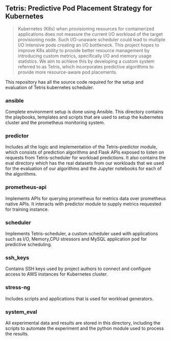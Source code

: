 ## Tetris: Predictive Pod Placement Strategy for Kubernetes

> Kubernetes (K8s) when provisioning resources for containerized applications does not measure the current I/O workload of the target provisioning node. Such I/O-unaware scheduler could lead to multiple I/O intensive pods creating an I/O bottleneck. This project hopes to improve K8s ability to provide better resource management by introducing custom metrics, specifically I/O and memory usage statistics. We aim to achieve this by developing a custom system referred to as Tetris, which incorporates predictive algorithms to provide more resource-aware pod placements.

This repository has all the source code required for the setup and evaluation of Tetris kubernetes scheduler.

### ansible
Complete environment setup is done using Ansible. This directory contains the playbooks, templates and scripts that are used to setup the kubernetes cluster and the prometheus monitoring system.

### predictor
Includes all the logic and implementation of the Tetris-predictor module, which consists of prediction algorithms and Flask APIs exposed to listen on requests from Tetris-scheduler for workload predictions. 
It also contains the eval directory which has the real datasets from our workloads that we used for the evaluation of our algorithms and the Jupyter notebooks for each of the algorithms.

### prometheus-api
Implements APIs for querying prometheus for metrics data over prometheus native APIs. It interacts with predictor module to supply metrics requested for training instance. 

### scheduler
Implements Tetris-scheduler, a custom scheduler used with applications such as I/O, Memory,CPU stressors and MySQL application pod for predictive scheduling. 

### ssh_keys
Contains SSH keys used by project authors to connect and configure access to AWS instances for Kubernetes cluster.

### stress-ng
Includes scripts and applications that is used for workload generators.

### system_eval
All experimental data and results are stored in this directory, including the scripts to automate the experiment and the python module used to process the results. 

